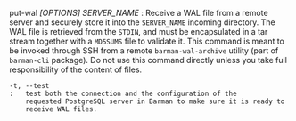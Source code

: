 put-wal *\[OPTIONS\]* *SERVER_NAME*
:   Receive a WAL file from a remote server and securely store it into
    the `SERVER_NAME` incoming directory.
    The WAL file is retrieved from the `STDIN`, and must be encapsulated
    in a tar stream together with a `MD5SUMS` file to validate it.
    This command is meant to be invoked through SSH from a remote
    `barman-wal-archive` utility (part of `barman-cli` package).
    Do not use this command directly unless you take full responsibility
    of the content of files.

    -t, --test
    :   test both the connection and the configuration of the
        requested PostgreSQL server in Barman to make sure it is ready to
        receive WAL files.
